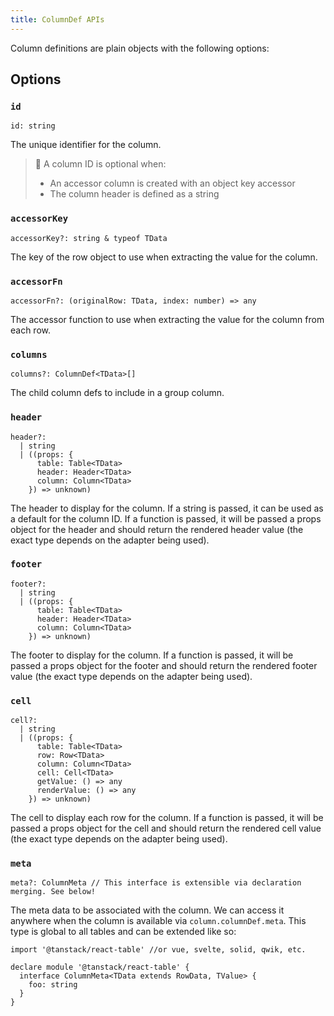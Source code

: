```yaml
---
title: ColumnDef APIs
---
```


Column definitions are plain objects with the following options:

## Options

### `id`

```tsx
id: string
```

The unique identifier for the column.

> 🧠 A column ID is optional when:
>
> - An accessor column is created with an object key accessor
> - The column header is defined as a string

### `accessorKey`

```tsx
accessorKey?: string & typeof TData
```

The key of the row object to use when extracting the value for the column.

### `accessorFn`

```tsx
accessorFn?: (originalRow: TData, index: number) => any
```

The accessor function to use when extracting the value for the column from each row.

### `columns`

```tsx
columns?: ColumnDef<TData>[]
```

The child column defs to include in a group column.

### `header`

```tsx
header?:
  | string
  | ((props: {
      table: Table<TData>
      header: Header<TData>
      column: Column<TData>
    }) => unknown)
```

The header to display for the column. If a string is passed, it can be used as a default for the column ID. If a function is passed, it will be passed a props object for the header and should return the rendered header value (the exact type depends on the adapter being used).

### `footer`

```tsx
footer?:
  | string
  | ((props: {
      table: Table<TData>
      header: Header<TData>
      column: Column<TData>
    }) => unknown)
```

The footer to display for the column. If a function is passed, it will be passed a props object for the footer and should return the rendered footer value (the exact type depends on the adapter being used).

### `cell`

```tsx
cell?:
  | string
  | ((props: {
      table: Table<TData>
      row: Row<TData>
      column: Column<TData>
      cell: Cell<TData>
      getValue: () => any
      renderValue: () => any
    }) => unknown)
```

The cell to display each row for the column. If a function is passed, it will be passed a props object for the cell and should return the rendered cell value (the exact type depends on the adapter being used).

### `meta`

```tsx
meta?: ColumnMeta // This interface is extensible via declaration merging. See below!
```

The meta data to be associated with the column. We can access it anywhere when the column is available via `column.columnDef.meta`. This type is global to all tables and can be extended like so:

```tsx
import '@tanstack/react-table' //or vue, svelte, solid, qwik, etc.

declare module '@tanstack/react-table' {
  interface ColumnMeta<TData extends RowData, TValue> {
    foo: string
  }
}
```
